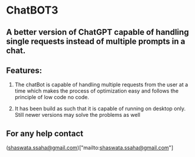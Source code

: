 # ChatBOT3

## A better version of ChatGPT capable of handling single requests instead of multiple prompts in a chat.

## Features:

1.  The chatBot is capable of handling multiple requests from the user at a time which makes the process of optimization easy and follows the principle of low code no code.

2.  It has been build as such that it is capable of running on desktop only. Still newer versions may solve the problems as well

## For any help contact

(shaswata.ssaha@gmail.com)["mailto:shaswata.ssaha@gmail.com"]
